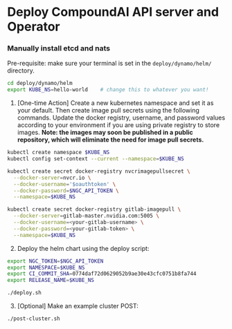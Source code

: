 # Deploy CompoundAI API server and Operator

### Manually install etcd and nats

Pre-requisite: make sure your terminal is set in the `deploy/dynamo/helm/` directory.

```bash
cd deploy/dynamo/helm
export KUBE_NS=hello-world    # change this to whatever you want!
```

1. [One-time Action] Create a new kubernetes namespace and set it as your default. Then create image pull secrets using the following commands. Update the docker registry, username, and password values according to your environment if you are using private registry to store images. **Note: the images may soon be published in a public repository, which will eliminate the need for image pull secrets.**

```bash
kubectl create namespace $KUBE_NS
kubectl config set-context --current --namespace=$KUBE_NS

kubectl create secret docker-registry nvcrimagepullsecret \
  --docker-server=nvcr.io \
  --docker-username='$oauthtoken' \
  --docker-password=$NGC_API_TOKEN \
  --namespace=$KUBE_NS

kubectl create secret docker-registry gitlab-imagepull \
  --docker-server=gitlab-master.nvidia.com:5005 \
  --docker-username=<your-gitlab-username> \
  --docker-password=<your-gitlab-token> \
  --namespace=$KUBE_NS
```

2. Deploy the helm chart using the deploy script:

```bash
export NGC_TOKEN=$NGC_API_TOKEN
export NAMESPACE=$KUBE_NS
export CI_COMMIT_SHA=0774daf72d0629052b9ae30e43cfc0751b8fa744
export RELEASE_NAME=$KUBE_NS

./deploy.sh
```

3. [Optional] Make an example cluster POST:

```bash
./post-cluster.sh
```
